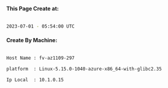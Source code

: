 
   
#### This Page Create at:

```bash

2023-07-01 - 05:54:00 UTC

```

#### Create By Machine:

```bash

Host Name : fv-az1109-297

platform  : Linux-5.15.0-1040-azure-x86_64-with-glibc2.35

Ip Local  : 10.1.0.15

```

